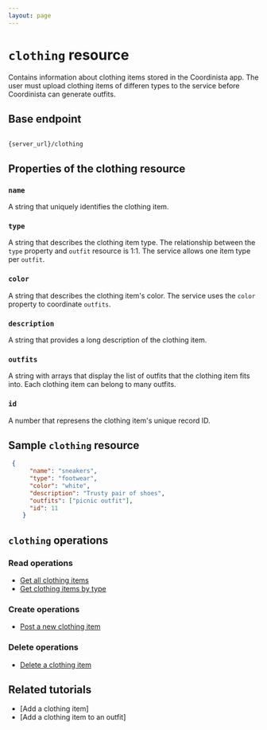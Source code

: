 ```yaml
---
layout: page
---
```


# `clothing` resource

Contains information about clothing items stored in the Coordinista app. The user must upload clothing items of differen types to the service before Coordinista can generate outfits.

## Base endpoint

```shell

{server_url}/clothing
```

## Properties of the clothing resource

### `name`

A string that uniquely identifies the clothing item.

### `type`

A string that describes the clothing item type. The relationship between the `type` property and `outfit` resource is 1:1. The service allows one item type per `outfit`.

### `color`

A string that describes the clothing item's color. The service uses the `color` property to coordinate `outfits`.

### `description`

A string that provides a long description of the clothing item.

### `outfits`

A string with arrays that display the list of outfits that the clothing item fits into. Each clothing item can belong to many outfits.

### `id`

A number that represens the clothing item's unique record ID.

## Sample `clothing` resource

``` json
 {
      "name": "sneakers",
      "type": "footwear",
      "color": "white",
      "description": "Trusty pair of shoes",
      "outfits": ["picnic outfit"],
      "id": 11
    }
```

## `clothing` operations

### Read operations

* [Get all clothing items](clothing-get-all-clothing-items.md)
* [Get clothing items by type](clothing-get-clothing-items-by-type.md)

### Create operations

* [Post a new clothing item](clothing-post-a-new-clothing-item.md)

### Delete operations

* [Delete a clothing item](clothing-delete-a-clothing-item.md)

## Related tutorials

* [Add a clothing item]
* [Add a clothing item to an outfit]
